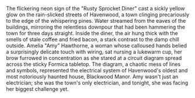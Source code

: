 The flickering neon sign of the "Rusty Sprocket Diner" cast a sickly yellow glow on the rain-slicked streets of Havenwood, a town clinging precariously to the edge of the whispering pines.  Water streamed from the eaves of the buildings, mirroring the relentless downpour that had been hammering the town for three days straight.  Inside the diner, the air hung thick with the smells of stale coffee and fried bacon, a stark contrast to the damp chill outside.  Amelia "Amy" Hawthorne, a woman whose calloused hands belied a surprisingly delicate touch with wiring, sat nursing a lukewarm cup, her brow furrowed in concentration as she stared at a circuit diagram spread across the sticky Formica tabletop.  The diagram, a chaotic mess of lines and symbols, represented the electrical system of Havenwood's oldest and most notoriously haunted house, Blackwood Manor.  Amy wasn't just an electrician; she was the town's only electrician, and tonight, she was facing her biggest challenge yet.
